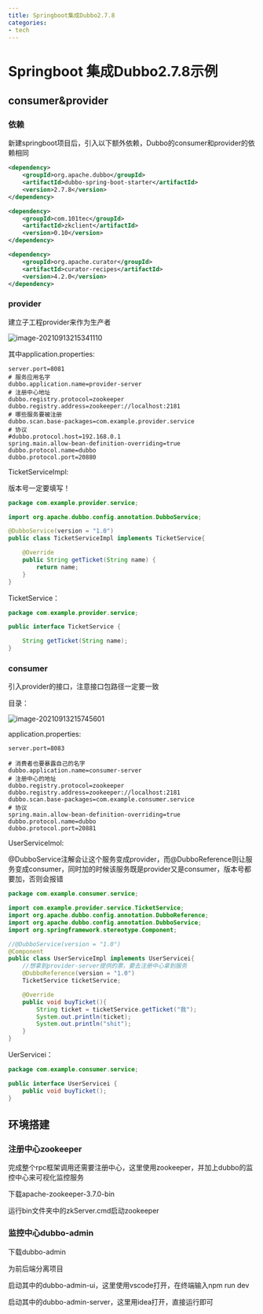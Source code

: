 ```yaml
---
title: Springboot集成Dubbo2.7.8
categories:
- tech
---
```


# Springboot 集成Dubbo2.7.8示例

## consumer&provider

### 依赖

新建springboot项目后，引入以下额外依赖，Dubbo的consumer和provider的依赖相同

```xml
<dependency>
    <groupId>org.apache.dubbo</groupId>
    <artifactId>dubbo-spring-boot-starter</artifactId>
    <version>2.7.8</version>
</dependency>

<dependency>
    <groupId>com.101tec</groupId>
    <artifactId>zkclient</artifactId>
    <version>0.10</version>
</dependency>

<dependency>
    <groupId>org.apache.curator</groupId>
    <artifactId>curator-recipes</artifactId>
    <version>4.2.0</version>
</dependency>
```

### provider

建立子工程provider来作为生产者

![image-20210913215341110](C:\Users\Jet\AppData\Roaming\Typora\typora-user-images\image-20210913215341110.png)

其中application.properties:

```properties
server.port=8081
# 服务应用名字
dubbo.application.name=provider-server
# 注册中心地址
dubbo.registry.protocol=zookeeper
dubbo.registry.address=zookeeper://localhost:2181
# 哪些服务要被注册
dubbo.scan.base-packages=com.example.provider.service
# 协议
#dubbo.protocol.host=192.168.0.1
spring.main.allow-bean-definition-overriding=true
dubbo.protocol.name=dubbo
dubbo.protocol.port=20880
```

TicketServiceImpl:

版本号一定要填写！

```java
package com.example.provider.service;

import org.apache.dubbo.config.annotation.DubboService;

@DubboService(version = "1.0")
public class TicketServiceImpl implements TicketService{

    @Override
    public String getTicket(String name) {
        return name;
    }
}
```

TicketService：

```java
package com.example.provider.service;

public interface TicketService {

    String getTicket(String name);
}
```

### consumer

引入provider的接口，注意接口包路径一定要一致

目录：

![image-20210913215745601](C:\Users\Jet\AppData\Roaming\Typora\typora-user-images\image-20210913215745601.png)

application.properties:

```properties
server.port=8083

# 消费者也要暴露自己的名字
dubbo.application.name=consumer-server
# 注册中心的地址
dubbo.registry.protocol=zookeeper
dubbo.registry.address=zookeeper://localhost:2181
dubbo.scan.base-packages=com.example.consumer.service
# 协议
spring.main.allow-bean-definition-overriding=true
dubbo.protocol.name=dubbo
dubbo.protocol.port=20881
```

UserServiceImol:

@DubboService注解会让这个服务变成provider，而@DubboReference则让服务变成consumer，同时加的时候该服务既是provider又是consumer，版本号都要加，否则会报错

```java
package com.example.consumer.service;

import com.example.provider.service.TicketService;
import org.apache.dubbo.config.annotation.DubboReference;
import org.apache.dubbo.config.annotation.DubboService;
import org.springframework.stereotype.Component;

//@DubboService(version = "1.0")
@Component
public class UserServiceImpl implements UserServicei{
    //想拿到provider-server提供的票，要去注册中心拿到服务
    @DubboReference(version = "1.0") 
    TicketService ticketService;

    @Override
    public void buyTicket(){
        String ticket = ticketService.getTicket("我");
        System.out.println(ticket);
        System.out.println("shit");
    }
}
```

UerServicei：

```java
package com.example.consumer.service;

public interface UserServicei {
    public void buyTicket();
}
```

## 环境搭建

### 注册中心zookeeper

完成整个rpc框架调用还需要注册中心，这里使用zookeeper，并加上dubbo的监控中心来可视化监控服务

下载apache-zookeeper-3.7.0-bin

运行bin文件夹中的zkServer.cmd启动zookeeper

### 监控中心dubbo-admin

下载dubbo-admin

为前后端分离项目

启动其中的dubbo-admin-ui，这里使用vscode打开，在终端输入npm run dev

启动其中的dubbo-admin-server，这里用idea打开，直接运行即可
